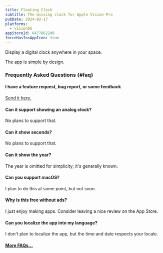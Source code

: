 ```yaml
---
title: Floating Clock
subtitle: The missing clock for Apple Vision Pro
pubDate: 2024-02-17
platforms:
  - visionOS
appStoreId: 6477862240
forceHasIosAppIcon: true
---
```


Display a digital clock anywhere in your space.

The app is simple by design.

### Frequently Asked Questions {#faq}

#### I have a feature request, bug report, or some feedback

[Send it here.](https://sindresorhus.com/feedback?product=Floating%20Clock&referrer=Website-FAQ)

#### Can it support showing an analog clock?

No plans to support that.

#### Can it show seconds?

No plans to support that.

#### Can it show the year?

The year is omitted for simplicity; it's generally known.

#### Can you support macOS?

I plan to do this at some point, but not soon.

#### Why is this free without ads?

I just enjoy making apps. Consider leaving a nice review on the App Store.

#### Can you localize the app into my language?

I don't plan to localize the app, but the time and date respects your locale.

#### [More FAQs…](/apps/faq)
